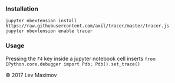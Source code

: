 ### Installation

    jupyter nbextension install https://raw.githubusercontent.com/axil/tracer/master/tracer.js
    jupyter nbextension enable tracer

### Usage

Pressing the `F4` key inside a jupyter notebook cell inserts `from IPython.core.debugger import Pdb; Pdb().set_trace()`

© 2017 Lev Maximov

